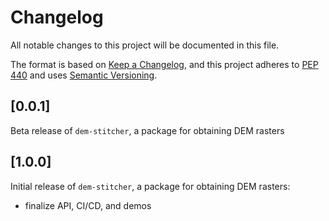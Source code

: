 # Changelog

All notable changes to this project will be documented in this file.

The format is based on [Keep a Changelog](https://keepachangelog.com/en/1.0.0/),
and this project adheres to [PEP 440](https://www.python.org/dev/peps/pep-0440/)
and uses [Semantic Versioning](https://semver.org/spec/v2.0.0.html).

## [0.0.1]

Beta release of `dem-stitcher`, a package for obtaining DEM rasters


## [1.0.0]

Initial release of `dem-stitcher`, a package for obtaining DEM rasters:
 * finalize API, CI/CD, and demos

